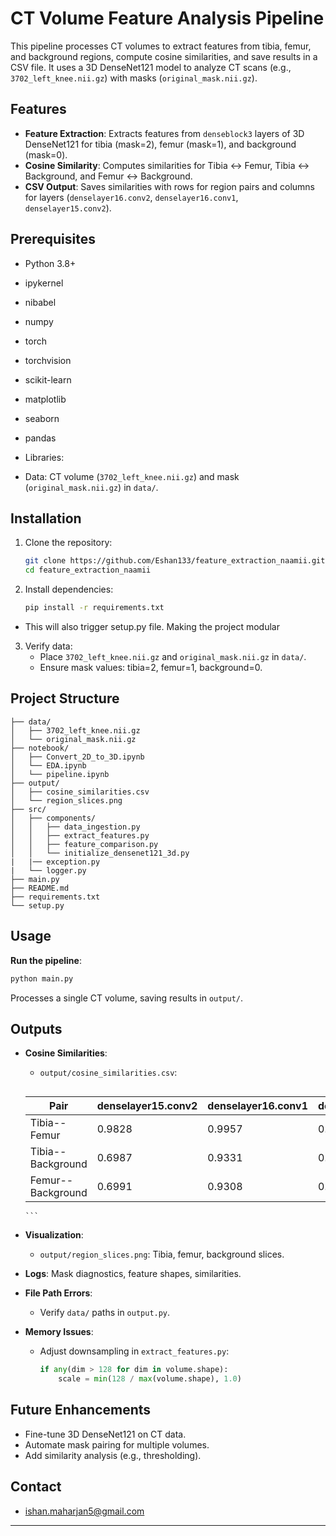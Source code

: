 
# CT Volume Feature Analysis Pipeline

This pipeline processes CT volumes to extract features from tibia, femur, and background regions, compute cosine similarities, and save results in a CSV file. It uses a 3D DenseNet121 model to analyze CT scans (e.g., `3702_left_knee.nii.gz`) with masks (`original_mask.nii.gz`).

## Features

- **Feature Extraction**: Extracts features from `denseblock3` layers of 3D DenseNet121 for tibia (mask=2), femur (mask=1), and background (mask=0).
- **Cosine Similarity**: Computes similarities for Tibia ↔ Femur, Tibia ↔ Background, and Femur ↔ Background.
- **CSV Output**: Saves similarities with rows for region pairs and columns for layers (`denselayer16.conv2`, `denselayer16.conv1`, `denselayer15.conv2`).

## Prerequisites

- Python 3.8+
- ipykernel
- nibabel
- numpy
- torch
- torchvision
- scikit-learn
- matplotlib
- seaborn
- pandas
- Libraries:
  
- Data: CT volume (`3702_left_knee.nii.gz`) and mask (`original_mask.nii.gz`) in `data/`.

## Installation

1. Clone the repository:
   ```bash
   git clone https://github.com/Eshan133/feature_extraction_naamii.git
   cd feature_extraction_naamii
   ```

2. Install dependencies:
   ```bash
   pip install -r requirements.txt
   ```
  - This will also trigger setup.py file. Making the project modular

3. Verify data:
   - Place `3702_left_knee.nii.gz` and `original_mask.nii.gz` in `data/`.
   - Ensure mask values: tibia=2, femur=1, background=0.

## Project Structure

```
├── data/
│   ├── 3702_left_knee.nii.gz
│   └── original_mask.nii.gz
├── notebook/
│   ├── Convert_2D_to_3D.ipynb
│   └── EDA.ipynb
│   └── pipeline.ipynb
├── output/                            
│   ├── cosine_similarities.csv
│   └── region_slices.png
├── src/
│   ├── components/
│   │   ├── data_ingestion.py           
│   │   ├── extract_features.py         
│   │   ├── feature_comparison.py      
│   │   └── initialize_densenet121_3d.py 
|   |── exception.py 
|   └── logger.py   
├── main.py                         
├── README.md                        
├── requirements.txt                         
└── setup.py
```

## Usage

**Run the pipeline**:
   ```bash
   python main.py
   ```
   Processes a single CT volume, saving results in `output/`.


## Outputs

- **Cosine Similarities**:
  - `output/cosine_similarities.csv`:
      ```python
  | Pair              | denselayer15.conv2 | denselayer16.conv1 | denselayer16.conv2 |
  |-------------------|--------------------|--------------------|--------------------|
  | Tibia--Femur      | 0.9828             | 0.9957             | 0.8788             |
  | Tibia--Background | 0.6987             | 0.9331             | 0.3264             |
  | Femur--Background | 0.6991             | 0.9308             | 0.4149             |
      ```

- **Visualization**:
  - `output/region_slices.png`: Tibia, femur, background slices.

- **Logs**: Mask diagnostics, feature shapes, similarities.

- **File Path Errors**:
  - Verify `data/` paths in `output.py`.

- **Memory Issues**:
  - Adjust downsampling in `extract_features.py`:
    ```python
    if any(dim > 128 for dim in volume.shape):
        scale = min(128 / max(volume.shape), 1.0)
    ```

## Future Enhancements

- Fine-tune 3D DenseNet121 on CT data.
- Automate mask pairing for multiple volumes.
- Add similarity analysis (e.g., thresholding).


## Contact
- ishan.maharjan5@gmail.com

---